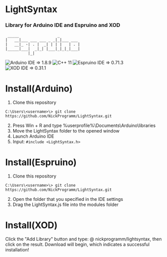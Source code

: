 # LightSyntax
### Library for Arduino IDE and Espruino and XOD
```
 _____                 _
|   __|___ ___ ___ _ _|_|___ ___
|   __|_ -| . |  _| | | |   | . |
|_____|___|  _|_| |___|_|_|_|___|
          |_|      
```
![Arduino IDE => 1.8.9](https://NickProgramm.github.io/LightSyntax/arduno.svg)
![C++ 11](https://NickProgramm.github.io/LightSyntax/c++.svg)
![Espruino IDE => 0.71.3](https://NickProgramm.github.io/LightSyntax/espruino.svg)
![XOD IDE => 0.31.1](https://NickProgramm.github.io/LightSyntax/XOD.svg)

# Install(Arduino)
1. Clone this repository
```
C:\Users\<username>\> git clone https://github.com/NickProgramm/LightSyntax.git
```
2. Press Win + R and type %userprofile%\Documents\Arduino\libraries
3. Move the LightSyntax folder to the opened window
4. Launch Arduino IDE
5. Input: ```#include <LightSyntax.h>```

# Install(Espruino)
1. Clone this repository
```
C:\Users\<username>\> git clone https://github.com/NickProgramm/LightSyntax.git
```
2. Open the folder that you specified in the IDE settings
3. Drag the LightSyntax.js file into the modules folder

# Install(XOD)
Click the "Add Library" button and type: @ nickprogramm/lightsyntax, then click on the result.
Download will begin, which indicates a successful installation!
